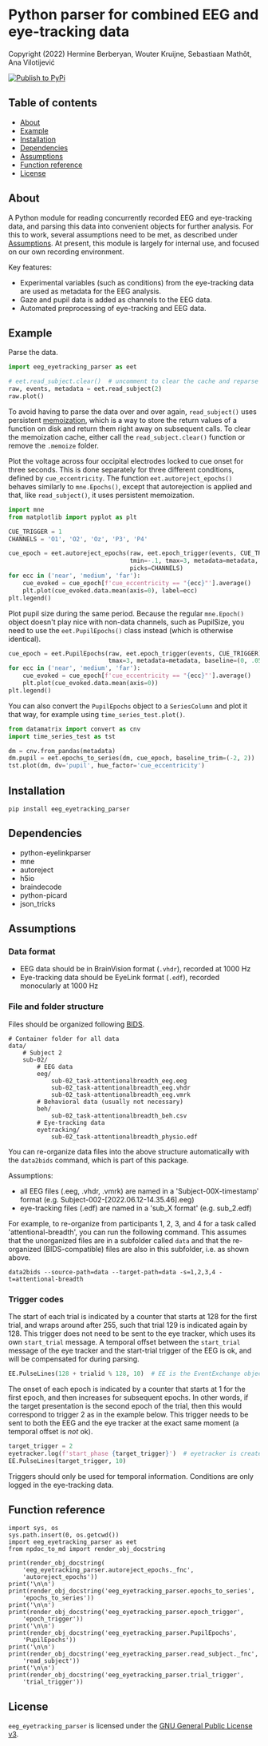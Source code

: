 # Python parser for combined EEG and eye-tracking data 

Copyright (2022) Hermine Berberyan, Wouter Kruijne, Sebastiaan Mathôt, Ana Vilotijević


[![Publish to PyPi](https://github.com/smathot/eeg_eyetracking_parser/actions/workflows/publish-package.yaml/badge.svg)](https://github.com/smathot/eeg_eyetracking_parser/actions/workflows/publish-package.yaml)


## Table of contents

- [About](#about)
- [Example](#example)
- [Installation](#installation)
- [Dependencies](#dependencies)
- [Assumptions](#assumptions)
- [Function reference](#function-reference)
- [License](#license)

## About

A Python module for reading concurrently recorded EEG and eye-tracking data, and parsing this data into convenient objects for further analysis. For this to work, several assumptions need to be met, as described under [Assumptions](#assumptions). At present, this module is largely for internal use, and focused on our own recording environment.

Key features:

- Experimental variables (such as conditions) from the eye-tracking data are used as metadata for the EEG analysis.
- Gaze and pupil data is added as channels to the EEG data.
- Automated preprocessing of eye-tracking and EEG data.


## Example

Parse the data.

```python
import eeg_eyetracking_parser as eet

# eet.read_subject.clear()  # uncomment to clear the cache and reparse
raw, events, metadata = eet.read_subject(2)
raw.plot()
```

To avoid having to parse the data over and over again, `read_subject()` uses persistent [memoization](https://pydatamatrix.eu/memoization/), which is a way to store the return values of a function on disk and return them right away on subsequent calls. To clear the memoization cache, either call the `read_subject.clear()` function or remove the `.memoize` folder.


Plot the voltage across four occipital electrodes locked to cue onset for three seconds. This is done separately for three different conditions, defined by `cue_eccentricity`. The function `eet.autoreject_epochs()` behaves similarly to `mne.Epochs()`, except that autorejection is applied and that, like `read_subject()`, it uses persistent memoization.

```python
import mne
from matplotlib import pyplot as plt

CUE_TRIGGER = 1
CHANNELS = 'O1', 'O2', 'Oz', 'P3', 'P4'

cue_epoch = eet.autoreject_epochs(raw, eet.epoch_trigger(events, CUE_TRIGGER),
                                  tmin=-.1, tmax=3, metadata=metadata,
                                  picks=CHANNELS)
for ecc in ('near', 'medium', 'far'):
    cue_evoked = cue_epoch[f'cue_eccentricity == "{ecc}"'].average()
    plt.plot(cue_evoked.data.mean(axis=0), label=ecc)
plt.legend()
```

Plot pupil size during the same period. Because the regular `mne.Epoch()` object doesn't play nice with non-data channels, such as PupilSize, you need to use the `eet.PupilEpochs()` class instead (which is otherwise identical).

```python
cue_epoch = eet.PupilEpochs(raw, eet.epoch_trigger(events, CUE_TRIGGER), tmin=0,
                            tmax=3, metadata=metadata, baseline=(0, .05))
for ecc in ('near', 'medium', 'far'):
    cue_evoked = cue_epoch[f'cue_eccentricity == "{ecc}"'].average()
    plt.plot(cue_evoked.data.mean(axis=0))
plt.legend()
```

You can also convert the `PupilEpochs` object to a `SeriesColumn` and plot it that way, for example using `time_series_test.plot()`.

```python
from datamatrix import convert as cnv
import time_series_test as tst

dm = cnv.from_pandas(metadata)
dm.pupil = eet.epochs_to_series(dm, cue_epoch, baseline_trim=(-2, 2))
tst.plot(dm, dv='pupil', hue_factor='cue_eccentricity')
```

## Installation

```
pip install eeg_eyetracking_parser
```

## Dependencies

- python-eyelinkparser
- mne
- autoreject
- h5io
- braindecode
- python-picard
- json_tricks


## Assumptions

### Data format

- EEG data should be in BrainVision format (`.vhdr`), recorded at 1000 Hz
- Eye-tracking data should be EyeLink format (`.edf`), recorded monocularly at 1000 Hz

### File and folder structure

Files should be organized following [BIDS](https://bids-specification.readthedocs.io/).

```
# Container folder for all data
data/
    # Subject 2
    sub-02/
        # EEG data
        eeg/
            sub-02_task-attentionalbreadth_eeg.eeg
            sub-02_task-attentionalbreadth_eeg.vhdr
            sub-02_task-attentionalbreadth_eeg.vmrk
        # Behavioral data (usually not necessary)
        beh/
            sub-02_task-attentionalbreadth_beh.csv
        # Eye-tracking data
        eyetracking/
            sub-02_task-attentionalbreadth_physio.edf
```

You can re-organize data files into the above structure automatically with the `data2bids` command, which is part of this package. 

Assumptions:

-   all EEG files (.eeg, .vhdr, .vmrk) 
    are named in a 'Subject-00X-timestamp' format (e.g. Subject-002-[2022.06.12-14.35.46].eeg)
-   eye-tracking files (.edf)
    are named in a 'sub_X format' (e.g. sub_2.edf)
    
For example, to re-organize from participants 1, 2, 3, and 4 for a task called 'attentional-breadth', you can run the following command. This assumes that the unorganized files are in a subfolder called `data` and that the re-organized (BIDS-compatible) files are also in this subfolder, i.e. as shown above.

```
data2bids --source-path=data --target-path=data -s=1,2,3,4 -t=attentional-breadth
```

### Trigger codes

The start of each trial is indicated by a counter that starts at 128 for the first trial, and wraps around after 255, such that trial 129 is indicated again by 128. This trigger does not need to be sent to the eye tracker, which uses its own `start_trial` message. A temporal offset between the `start_trial` message of the eye tracker and the start-trial trigger of the EEG is ok, and will be compensated for during parsing.

```python
EE.PulseLines(128 + trialid % 128, 10)  # EE is the EventExchange object
```

The onset of each epoch is indicated by a counter that starts at 1 for the first epoch, and then increases for subsequent epochs. In other words, if the target presentation is the second epoch of the trial, then this would correspond to trigger 2 as in the example below. This trigger needs to be sent to both the EEG and the eye tracker at the exact same moment (a temporal offset is *not* ok).

```python
target_trigger = 2
eyetracker.log(f'start_phase {target_trigger}')  # eyetracker is created by PyGaze
EE.PulseLines(target_trigger, 10)
```

Triggers should only be used for temporal information. Conditions are only logged in the eye-tracking data.


## Function reference

``` { .python silent }
import sys, os
sys.path.insert(0, os.getcwd())
import eeg_eyetracking_parser as eet
from npdoc_to_md import render_obj_docstring

print(render_obj_docstring(
    'eeg_eyetracking_parser.autoreject_epochs._fnc',
    'autoreject_epochs'))
print('\n\n')
print(render_obj_docstring('eeg_eyetracking_parser.epochs_to_series',
    'epochs_to_series'))
print('\n\n')
print(render_obj_docstring('eeg_eyetracking_parser.epoch_trigger',
    'epoch_trigger'))
print('\n\n')
print(render_obj_docstring('eeg_eyetracking_parser.PupilEpochs',
    'PupilEpochs'))
print('\n\n')
print(render_obj_docstring('eeg_eyetracking_parser.read_subject._fnc',
    'read_subject'))
print('\n\n')
print(render_obj_docstring('eeg_eyetracking_parser.trial_trigger',
    'trial_trigger'))
```



## License

`eeg_eyetracking_parser` is licensed under the [GNU General Public License
v3](http://www.gnu.org/licenses/gpl-3.0.en.html).
